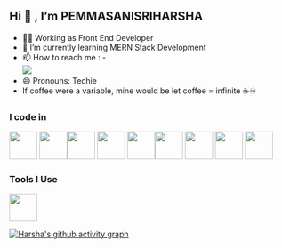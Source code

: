 ## Hi 👋 , I’m PEMMASANISRIHARSHA
- 👨‍💻 Working as  Front End Developer                                                
- 🌱 I’m currently learning MERN Stack Development
- 📫 How to reach me :
-<br/> [<img src="https://img.shields.io/badge/LinkedIn-0077B5?style=for-the-badge&logo=linkedin&logoColor=white" />](https://www.linkedin.com/in/pemmasani-sriharsha/)
- 😄 Pronouns: Techie
- If coffee were a variable, mine would be let coffee = infinite ☕♾️


### I code in
<img height="50" width="50" src="https://img.icons8.com/color/48/000000/python.png" /> <img height="50" width="50" src="https://img.icons8.com/color/48/000000/c-plus-plus-logo.png" /><img height="50" width="50" src="https://img.icons8.com/color/48/000000/java-coffee-cup-logo.png" /> <img height="50" width="50" src="https://img.icons8.com/color/48/000000/html-5.png" />  <img height="50" width="50" src="https://img.icons8.com/color/48/000000/bootstrap.png" /><img height="50" width="50" src="https://img.icons8.com/color/48/000000/javascript.png"/> <img height="50" width="50" src="https://img.icons8.com/?size=100&id=qc3TyHJPxEoH&format=png&color=000000"/> <img height="50" width="50" src="https://img.icons8.com/color/48/000000/mysql-logo.png"/> <img height="50" width="50" src="https://img.icons8.com/color/48/000000/nodejs.png"/> 

### Tools I Use
<img height="50" width="50" src="https://img.icons8.com/color/48/000000/visual-studio-code-2019.png"/> 

[![Harsha's github activity graph](https://github-readme-activity-graph.vercel.app/graph?username=PEMMASANISRIHARSHA&bg_color=121212&color=9e4c98&line=5dff47&point=f50fed&area=true&hide_border=true)](https://github.com/ashutosh00710/github-readme-activity-graph)




